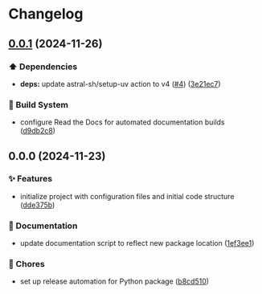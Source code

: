 # Changelog

## [0.0.1](https://github.com/liblaf/array-typing/compare/v0.0.0...v0.0.1) (2024-11-26)


### ⬆️ Dependencies

* **deps:** update astral-sh/setup-uv action to v4 ([#4](https://github.com/liblaf/array-typing/issues/4)) ([3e21ec7](https://github.com/liblaf/array-typing/commit/3e21ec7ba341f8d459eb1d9ffbfaf40276589140))


### 👷 Build System

* configure Read the Docs for automated documentation builds ([d9db2c8](https://github.com/liblaf/array-typing/commit/d9db2c8f8af56a8d1a830a53f5ff74b55cce9b7a))

## 0.0.0 (2024-11-23)


### ✨ Features

* initialize project with configuration files and initial code structure ([dde375b](https://github.com/liblaf/array-typing/commit/dde375b10ae28ff9454252c9e788945c342cedd4))


### 📝 Documentation

* update documentation script to reflect new package location ([1ef3ee1](https://github.com/liblaf/array-typing/commit/1ef3ee14ae0f04d0ceccb2e2ede3bda3a237163c))


### 🎫 Chores

* set up release automation for Python package ([b8cd510](https://github.com/liblaf/array-typing/commit/b8cd510e9176d7ab03d20eabcae407bb904e7d5a))
